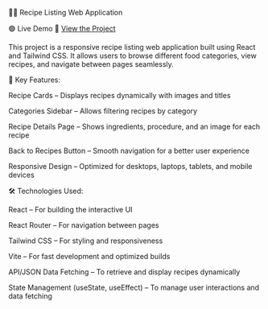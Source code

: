 
👨‍🍳 Recipe Listing Web Application

🟢 Live Demo
🔗 [View the Project]([https://my-library-wine-zeta.vercel.app](https://recipe-page-delta-flax.vercel.app))

This project is a responsive recipe listing web application built using React and Tailwind CSS. It allows users to browse different food categories, view recipes, and navigate between pages seamlessly.

🚀 Key Features:

Recipe Cards – Displays recipes dynamically with images and titles

Categories Sidebar – Allows filtering recipes by category

Recipe Details Page – Shows ingredients, procedure, and an image for each recipe

Back to Recipes Button – Smooth navigation for a better user experience

Responsive Design – Optimized for desktops, laptops, tablets, and mobile devices

🛠️ Technologies Used:

React – For building the interactive UI

React Router – For navigation between pages

Tailwind CSS – For styling and responsiveness

Vite – For fast development and optimized builds

API/JSON Data Fetching – To retrieve and display recipes dynamically

State Management (useState, useEffect) – To manage user interactions and data fetching
